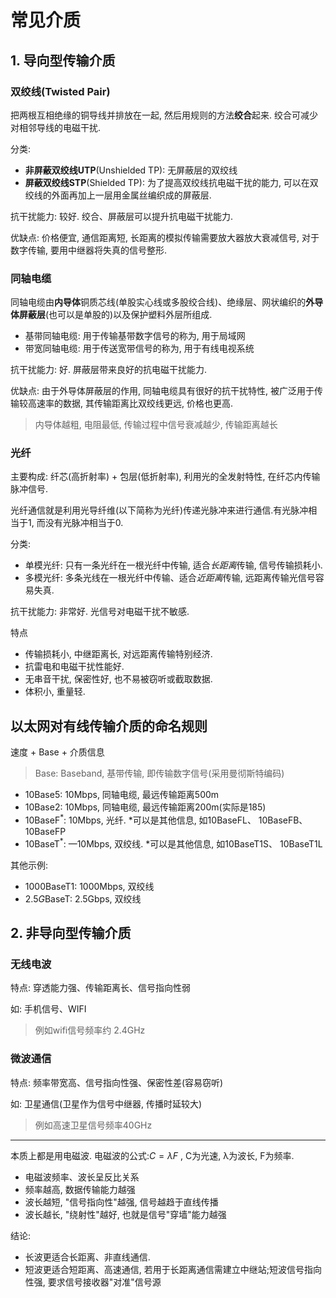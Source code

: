 # 常见介质

## 1. 导向型传输介质

### 双绞线(Twisted Pair)

把两根互相绝缘的铜导线并排放在一起, 然后用规则的方法**绞合**起来. 绞合可减少对相邻导线的电磁干扰.

分类:

- **非屏蔽双绞线UTP**(Unshielded TP): 无屏蔽层的双绞线
- **屏蔽双绞线STP**(Shielded TP): 为了提高双绞线抗电磁干扰的能力, 可以在双绞线的外面再加上一层用金属丝编织成的屏蔽层.

抗干扰能力: 较好. 绞合、屏蔽层可以提升抗电磁干扰能力.

优缺点: 价格便宜, 通信距离短, 长距离的模拟传输需要放大器放大衰减信号, 对于数字传输, 要用中继器将失真的信号整形.

### 同轴电缆

同轴电缆由**内导体**铜质芯线(单股实心线或多股绞合线)、绝缘层、网状编织的**外导体屏蔽层**(也可以是单股的)以及保护塑料外层所组成.

- 基带同轴电缆: 用于传输基带数字信号的称为, 用于局域网
- 带宽同轴电缆: 用于传送宽带信号的称为, 用于有线电视系统

抗干扰能力: 好. 屏蔽层带来良好的抗电磁干扰能力.

优缺点:
由于外导体屏蔽层的作用, 同轴电缆具有很好的抗干扰特性, 被广泛用于传输较高速率的数据, 其传输距离比双绞线更远, 价格也更高.

> 内导体越粗, 电阻最低, 传输过程中信号衰减越少, 传输距离越长

### 光纤

主要构成: 纤芯(高折射率) + 包层(低折射率), 利用光的全发射特性, 在纤芯内传输脉冲信号.

光纤通信就是利用光导纤维(以下简称为光纤)传递光脉冲来进行通信.有光脉冲相当于1, 而没有光脉冲相当于0.

分类:

- 单模光纤: 只有一条光纤在一根光纤中传输, 适合*长距离*传输, 信号传输损耗小.
- 多模光纤: 多条光线在一根光纤中传输、适合*近距离*传输, 远距离传输光信号容易失真.

抗干扰能力: 非常好. 光信号对电磁干扰不敏感.

特点

- 传输损耗小, 中继距离长, 对远距离传输特别经济.
- 抗雷电和电磁干扰性能好.
- 无串音干扰, 保密性好, 也不易被窃听或截取数据.
- 体积小, 重量轻.

## 以太网对有线传输介质的命名规则

速度 + Base + 介质信息

> Base: Baseband, 基带传输, 即传输数字信号(采用曼彻斯特编码)

- $10\text{Base}5$: 10Mbps, 同轴电缆, 最远传输距离500m
- $10\text{Base}2$: 10Mbps, 同轴电缆, 最远传输距离200m(实际是185)
- $10\text{BaseF}^*$: 10Mbps, 光纤. \*可以是其他信息, 如10BaseFL、 10BaseFB、 10BaseFP
- $10\text{BaseT}^*$: —10Mbps, 双绞线. \*可以是其他信息, 如10BaseT1S、 10BaseT1L

其他示例:

- $1000 \text{BaseT}1$: 1000Mbps, 双绞线
- $2.5G \text{BaseT}$: 2.5Gbps, 双绞线

## 2. 非导向型传输介质

### 无线电波

特点: 穿透能力强、传输距离长、信号指向性弱

如: 手机信号、WIFI

> 例如wifi信号频率约 2.4GHz

### 微波通信

特点: 频率带宽高、信号指向性强、保密性差(容易窃听)

如: 卫星通信(卫星作为信号中继器, 传播时延较大)

> 例如高速卫星信号频率40GHz

---

本质上都是用电磁波. 电磁波的公式:$C=\lambda F$ , C为光速, λ为波长, F为频率.

- 电磁波频率、波长呈反比关系
- 频率越高, 数据传输能力越强
- 波长越短, "信号指向性"越强, 信号越趋于直线传播
- 波长越长, "绕射性"越好, 也就是信号"穿墙"能力越强

结论:

- 长波更适合长距离、非直线通信.
- 短波更适合短距离、高速通信, 若用于长距离通信需建立中继站;短波信号指向性强, 要求信号接收器"对准"信号源

